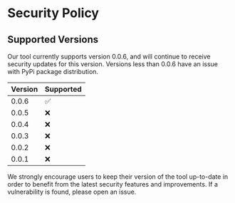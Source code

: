 # Security Policy

## Supported Versions

Our tool currently supports version 0.0.6, and will continue to receive security updates for this version. Versions less than 0.0.6 have an issue with PyPi package distribution. 

| Version | Supported          |
| ------- | ------------------ |
| 0.0.6   | :white_check_mark: |
| 0.0.5   | :x:                |
| 0.0.4   | :x:                |
| 0.0.3   | :x:                |
| 0.0.2   | :x:                |
| 0.0.1   | :x:                |

We strongly encourage users to keep their version of the tool up-to-date in order to benefit from the latest security features and improvements. If a vulnerability is found, please open an issue.

